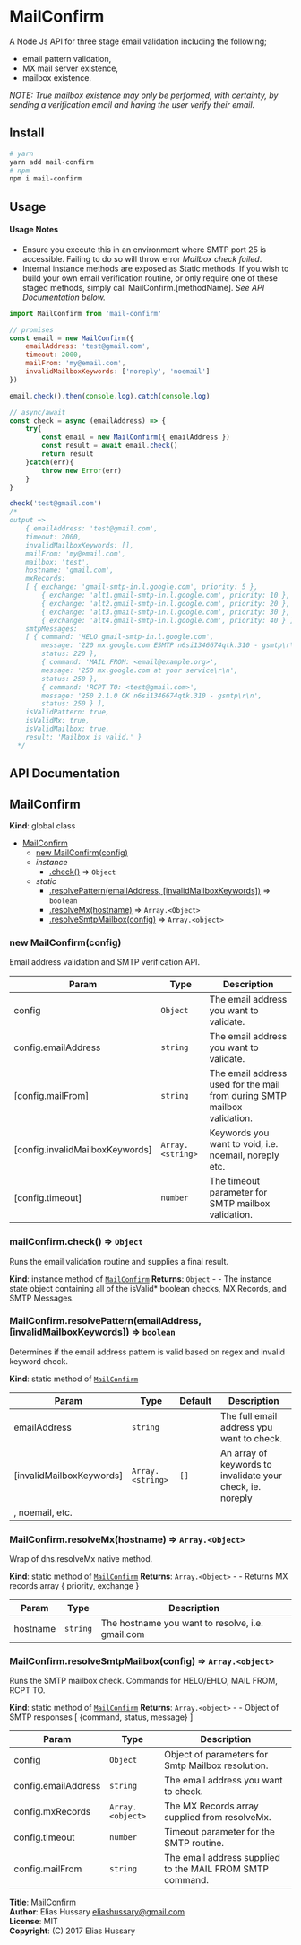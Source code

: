 # MailConfirm
A Node Js API for three stage email validation including the following;
* email pattern validation,
* MX mail server existence,
* mailbox existence.

*NOTE: True mailbox existence may only be performed, with certainty, by sending a verification email and having the user verify their email.*

## Install
```sh
# yarn
yarn add mail-confirm
# npm
npm i mail-confirm
```

## Usage
#### Usage Notes
* Ensure you execute this in an environment where SMTP port 25 is accessible. Failing to do so will throw error *Mailbox check failed*.
* Internal instance methods are exposed as Static methods. If you wish to build your own email verification routine, or only require one of these staged methods, simply call MailConfirm.[methodName]. *See API Documentation below.*
```Javascript
import MailConfirm from 'mail-confirm'

// promises
const email = new MailConfirm({
    emailAddress: 'test@gmail.com',
    timeout: 2000,
    mailFrom: 'my@email.com',
    invalidMailboxKeywords: ['noreply', 'noemail']
})

email.check().then(console.log).catch(console.log)

// async/await
const check = async (emailAddress) => {
    try{
        const email = new MailConfirm({ emailAddress })
        const result = await email.check()
        return result
    }catch(err){
        throw new Error(err)
    }
}

check('test@gmail.com')
/*
output => 
    { emailAddress: 'test@gmail.com',
    timeout: 2000,
    invalidMailboxKeywords: [],
    mailFrom: 'my@email.com',
    mailbox: 'test',
    hostname: 'gmail.com',
    mxRecords:
    [ { exchange: 'gmail-smtp-in.l.google.com', priority: 5 },
        { exchange: 'alt1.gmail-smtp-in.l.google.com', priority: 10 },
        { exchange: 'alt2.gmail-smtp-in.l.google.com', priority: 20 },
        { exchange: 'alt3.gmail-smtp-in.l.google.com', priority: 30 },
        { exchange: 'alt4.gmail-smtp-in.l.google.com', priority: 40 } ],
    smtpMessages:
    [ { command: 'HELO gmail-smtp-in.l.google.com',
        message: '220 mx.google.com ESMTP n6si1346674qtk.310 - gsmtp\r\n',
        status: 220 },
        { command: 'MAIL FROM: <email@example.org>',
        message: '250 mx.google.com at your service\r\n',
        status: 250 },
        { command: 'RCPT TO: <test@gmail.com>',
        message: '250 2.1.0 OK n6si1346674qtk.310 - gsmtp\r\n',
        status: 250 } ],
    isValidPattern: true,
    isValidMx: true,
    isValidMailbox: true,
    result: 'Mailbox is valid.' }
  */
  ```



## API Documentation

<a name="MailConfirm"></a>

## MailConfirm
**Kind**: global class

* [MailConfirm](#MailConfirm)
    * [new MailConfirm(config)](#new_MailConfirm_new)
    * _instance_
        * [.check()](#MailConfirm+check) ⇒ <code>Object</code>
    * _static_
        * [.resolvePattern(emailAddress, [invalidMailboxKeywords])](#MailConfirm.resolvePattern) ⇒ <code>boolean</code>
        * [.resolveMx(hostname)](#MailConfirm.resolveMx) ⇒ <code>Array.&lt;Object&gt;</code>
        * [.resolveSmtpMailbox(config)](#MailConfirm.resolveSmtpMailbox) ⇒ <code>Array.&lt;object&gt;</code>

<a name="new_MailConfirm_new"></a>

### new MailConfirm(config)
Email address validation and SMTP verification API.


| Param | Type | Description |
| --- | --- | --- |
| config | <code>Object</code> | The email address you want to validate. |
| config.emailAddress | <code>string</code> | The email address you want to validate. |
| [config.mailFrom] | <code>string</code> | The email address used for the mail from during SMTP mailbox validation. |
| [config.invalidMailboxKeywords] | <code>Array.&lt;string&gt;</code> | Keywords you want to void, i.e. noemail, noreply etc. |
| [config.timeout] | <code>number</code> | The timeout parameter for SMTP mailbox validation. |

<a name="MailConfirm+check"></a>

### mailConfirm.check() ⇒ <code>Object</code>
Runs the email validation routine and supplies a final result.

**Kind**: instance method of [<code>MailConfirm</code>](#MailConfirm)
**Returns**: <code>Object</code> - - The instance state object containing all of the isValid* boolean checks, MX Records, and SMTP Messages.

<a name="MailConfirm.resolvePattern"></a>

### MailConfirm.resolvePattern(emailAddress, [invalidMailboxKeywords]) ⇒ <code>boolean</code>
Determines if the email address pattern is valid based on regex and invalid keyword check.

**Kind**: static method of [<code>MailConfirm</code>](#MailConfirm)

| Param | Type | Default | Description |
| --- | --- | --- | --- |
| emailAddress | <code>string</code> |  | The full email address ypu want to check. |
| [invalidMailboxKeywords] | <code>Array.&lt;string&gt;</code> | <code>[]</code> | An array of keywords to invalidate your check, ie. noreply
, noemail, etc. |

<a name="MailConfirm.resolveMx"></a>

### MailConfirm.resolveMx(hostname) ⇒ <code>Array.&lt;Object&gt;</code>
Wrap of dns.resolveMx native method.

**Kind**: static method of [<code>MailConfirm</code>](#MailConfirm)
**Returns**: <code>Array.&lt;Object&gt;</code> - - Returns MX records array { priority, exchange }

| Param | Type | Description |
| --- | --- | --- |
| hostname | <code>string</code> | The hostname you want to resolve, i.e. gmail.com |

<a name="MailConfirm.resolveSmtpMailbox"></a>

### MailConfirm.resolveSmtpMailbox(config) ⇒ <code>Array.&lt;object&gt;</code>
Runs the SMTP mailbox check. Commands for HELO/EHLO, MAIL FROM, RCPT TO.

**Kind**: static method of [<code>MailConfirm</code>](#MailConfirm)
**Returns**: <code>Array.&lt;object&gt;</code> - - Object of SMTP responses [ {command, status, message} ]

| Param | Type | Description |
| --- | --- | --- |
| config | <code>Object</code> | Object of parameters for Smtp Mailbox resolution. |
| config.emailAddress | <code>string</code> | The email address you want to check. |
| config.mxRecords | <code>Array.&lt;object&gt;</code> | The MX Records array supplied from resolveMx. |
| config.timeout | <code>number</code> | Timeout parameter for the SMTP routine. |
| config.mailFrom | <code>string</code> | The email address supplied to the MAIL FROM SMTP command. |

<a name="resolveMx"></a>

**Title**: MailConfirm    
**Author**: Elias Hussary <eliashussary@gmail.com>    
**License**: MIT    
**Copyright**: (C) 2017 Elias Hussary